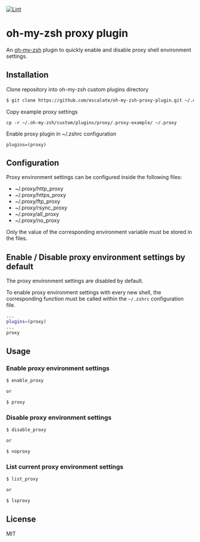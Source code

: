 [![Lint](https://github.com/escalate/oh-my-zsh-proxy-plugin/actions/workflows/lint.yml/badge.svg?branch=master&event=push)](https://github.com/escalate/oh-my-zsh-proxy-plugin/actions/workflows/lint.yml)

# oh-my-zsh proxy plugin

An [oh-my-zsh](https://ohmyz.sh) plugin to quickly enable and disable proxy shell environment settings.

## Installation

Clone repository into oh-my-zsh custom plugins directory
```bash
$ git clone https://github.com/escalate/oh-my-zsh-proxy-plugin.git ~/.oh-my-zsh/custom/plugins/proxy
```

Copy example proxy settings
```
cp -r ~/.oh-my-zsh/custom/plugins/proxy/.proxy-example/ ~/.proxy
```

Enable proxy plugin in ~/.zshrc configuration
```
plugins=(proxy)
```

## Configuration

Proxy environment settings can be configured inside the following files:

  * ~/.proxy/http_proxy
  * ~/.proxy/https_proxy
  * ~/.proxy/ftp_proxy
  * ~/.proxy/rsync_proxy
  * ~/.proxy/all_proxy
  * ~/.proxy/no_proxy

Only the value of the corresponding environment variable must be stored in the files.

## Enable / Disable proxy environment settings by default

The proxy environment settings are disabled by default.

To enable proxy environment settings with every new shell, the corresponding function must be called within the `~/.zshrc` configuration file.

```bash
...
plugins=(proxy)
...
proxy
```

## Usage

### Enable proxy environment settings

```bash
$ enable_proxy

or

$ proxy
```

### Disable proxy environment settings

```bash
$ disable_proxy

or

$ noproxy
```

### List current proxy environment settings

```bash
$ list_proxy

or

$ lsproxy
```

## License

MIT

